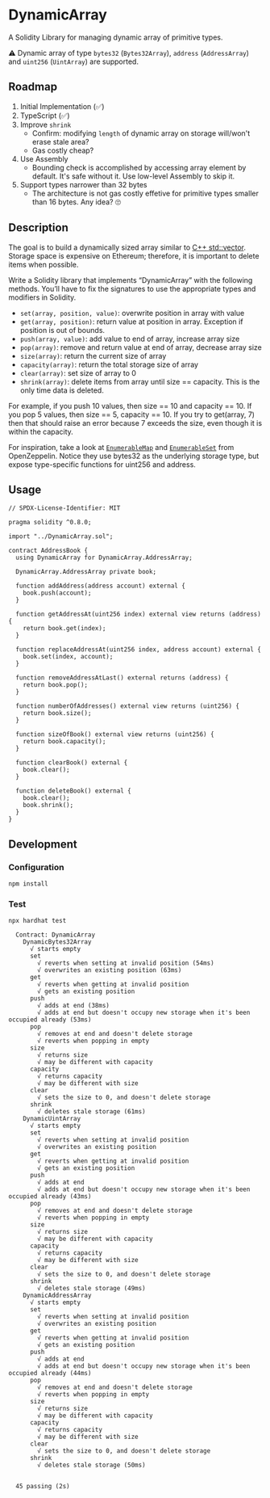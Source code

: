 # DynamicArray

A Solidity Library for managing dynamic array of primitive types.

⚠️ Dynamic array of type `bytes32` (`Bytes32Array`), `address` (`AddressArray`) and `uint256` (`UintArray`) are supported.

## Roadmap

1. Initial Implementation (✅)
2. TypeScript (✅)
3. Improve `shrink`
   - Confirm: modifying `length` of dynamic array on storage will/won't erase stale area?
   - Gas costly cheap?
4. Use Assembly
   - Bounding check is accomplished by accessing array element by default. It's safe without it. Use low-level Assembly to skip it.
5. Support types narrower than 32 bytes
   - The architecture is not gas costly effetive for primitive types smaller than 16 bytes. Any idea? 🙄

## Description

The goal is to build a dynamically sized array similar to [C++ std::vector](https://en.cppreference.com/w/cpp/container/vector). Storage space is expensive on Ethereum; therefore, it is important to delete items when possible.

Write a Solidity library that implements “DynamicArray” with the following methods. You’ll have to fix the signatures to use the appropriate types and modifiers in Solidity.

- `set(array, position, value)`: overwrite position in array with value
- `get(array, position)`: return value at position in array. Exception if position is out of bounds.
- `push(array, value)`: add value to end of array, increase array size
- `pop(array)`: remove and return value at end of array, decrease array size
- `size(array)`: return the current size of array
- `capacity(array)`: return the total storage size of array
- `clear(array)`: set size of array to 0
- `shrink(array)`: delete items from array until size == capacity. This is the only time data is deleted.

For example, if you push 10 values, then size == 10 and capacity == 10. If you pop 5 values, then size == 5, capacity == 10. If you try to get(array, 7) then that should raise an error because 7 exceeds the size, even though it is within the capacity.

For inspiration, take a look at [`EnumerableMap`](https://github.com/OpenZeppelin/openzeppelin-contracts/blob/master/contracts/utils/structs/EnumerableMap.sol) and [`EnumerableSet`](https://github.com/OpenZeppelin/openzeppelin-contracts/blob/master/contracts/utils/structs/EnumerableSet.sol) from OpenZeppelin. Notice they use bytes32 as the underlying storage type, but expose type-specific functions for uint256 and address.

## Usage

```solidity
// SPDX-License-Identifier: MIT

pragma solidity ^0.8.0;

import "../DynamicArray.sol";

contract AddressBook {
  using DynamicArray for DynamicArray.AddressArray;

  DynamicArray.AddressArray private book;

  function addAddress(address account) external {
    book.push(account);
  }

  function getAddressAt(uint256 index) external view returns (address) {
    return book.get(index);
  }

  function replaceAddressAt(uint256 index, address account) external {
    book.set(index, account);
  }

  function removeAddressAtLast() external returns (address) {
    return book.pop();
  }

  function numberOfAddresses() external view returns (uint256) {
    return book.size();
  }

  function sizeOfBook() external view returns (uint256) {
    return book.capacity();
  }

  function clearBook() external {
    book.clear();
  }

  function deleteBook() external {
    book.clear();
    book.shrink();
  }
}

```

## Development

### Configuration

```
npm install
```

### Test

```
npx hardhat test
```

```
  Contract: DynamicArray
    DynamicBytes32Array
      √ starts empty
      set
        √ reverts when setting at invalid position (54ms)
        √ overwrites an existing position (63ms)
      get
        √ reverts when getting at invalid position
        √ gets an existing position
      push
        √ adds at end (38ms)
        √ adds at end but doesn't occupy new storage when it's been occupied already (53ms)
      pop
        √ removes at end and doesn't delete storage
        √ reverts when popping in empty
      size
        √ returns size
        √ may be different with capacity
      capacity
        √ returns capacity
        √ may be different with size
      clear
        √ sets the size to 0, and doesn't delete storage
      shrink
        √ deletes stale storage (61ms)
    DynamicUintArray
      √ starts empty
      set
        √ reverts when setting at invalid position
        √ overwrites an existing position
      get
        √ reverts when getting at invalid position
        √ gets an existing position
      push
        √ adds at end
        √ adds at end but doesn't occupy new storage when it's been occupied already (43ms)
      pop
        √ removes at end and doesn't delete storage
        √ reverts when popping in empty
      size
        √ returns size
        √ may be different with capacity
      capacity
        √ returns capacity
        √ may be different with size
      clear
        √ sets the size to 0, and doesn't delete storage
      shrink
        √ deletes stale storage (49ms)
    DynamicAddressArray
      √ starts empty
      set
        √ reverts when setting at invalid position
        √ overwrites an existing position
      get
        √ reverts when getting at invalid position
        √ gets an existing position
      push
        √ adds at end
        √ adds at end but doesn't occupy new storage when it's been occupied already (44ms)
      pop
        √ removes at end and doesn't delete storage
        √ reverts when popping in empty
      size
        √ returns size
        √ may be different with capacity
      capacity
        √ returns capacity
        √ may be different with size
      clear
        √ sets the size to 0, and doesn't delete storage
      shrink
        √ deletes stale storage (50ms)


  45 passing (2s)
```
